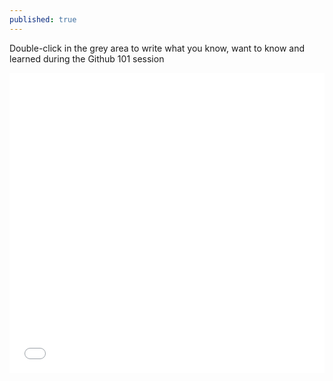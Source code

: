 ```yaml
---
published: true
---
```


Double-click in the grey area to write what you know, want to know and learned during the Github 101 session
<div>
<iframe src='//padlet.com/embed/ondhehlpeu1t' frameborder='0' width='100%' height='480px' style='padding:0;margin:0;border:none'></iframe></div>